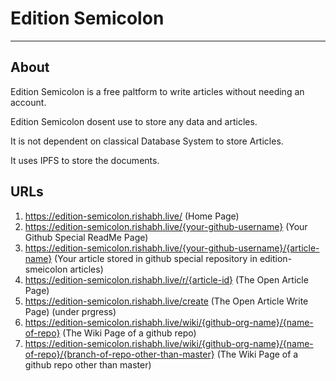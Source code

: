 # Edition Semicolon
---
## About

Edition Semicolon is a free paltform to write articles without needing an account.

Edition Semicolon dosent use to store any data and articles. 

It is not dependent on classical Database System to store Articles.

It uses IPFS to store the documents.


## URLs

1) <a href="https://edition-semicolon.rishabh.live/" target="_blank">https://edition-semicolon.rishabh.live/ (Home Page)</a>
2) <a href="https://edition-semicolon.rishabh.live/rishabh-live" target="_blank">https://edition-semicolon.rishabh.live/{your-github-username} (Your Github Special ReadMe Page)</a>
3) <a href="https://edition-semicolon.rishabh.live/rishabh-live/sample-article" target="_blank">https://edition-semicolon.rishabh.live/{your-github-username}/{article-name} (Your article stored in github special repository in edition-smeicolon articles)</a>
4) <a href="https://edition-semicolon.rishabh.live/r/QmHash" target="_blank">https://edition-semicolon.rishabh.live/r/{article-id} (The Open Article Page)</a>
5) <a href="https://edition-semicolon.rishabh.live/create" target="_blank">https://edition-semicolon.rishabh.live/create (The Open Article Write Page) (under prgress)</a>
6) <a href="https://edition-semicolon.rishabh.live/wiki/rishabh-live/edition-semicolon" target="_blank">https://edition-semicolon.rishabh.live/wiki/{github-org-name}/{name-of-repo} (The Wiki Page of a github repo)</a>
7) <a href="https://edition-semicolon.rishabh.live/wiki/rishabh-live/edition-semicolon/master" target="_blank">https://edition-semicolon.rishabh.live/wiki/{github-org-name}/{name-of-repo}/{branch-of-repo-other-than-master} (The Wiki Page of a github repo other than master)</a>